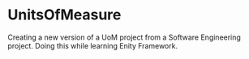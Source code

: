 # UnitsOfMeasure
Creating a new version of a UoM project from a Software Engineering project. Doing this while learning Enity Framework. 


